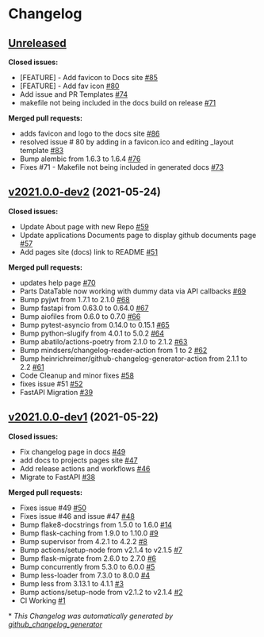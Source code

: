 # Changelog

## [Unreleased](https://github.com/madeinoz67/maker-hub/tree/HEAD)

**Closed issues:**

- \[FEATURE\] - Add favicon to Docs site [\#85](https://github.com/madeinoz67/maker-hub/issues/85)
- \[FEATURE\] - Add fav icon [\#80](https://github.com/madeinoz67/maker-hub/issues/80)
- Add issue and PR Templates [\#74](https://github.com/madeinoz67/maker-hub/issues/74)
- makefile not being included in the docs build on release [\#71](https://github.com/madeinoz67/maker-hub/issues/71)

**Merged pull requests:**

- adds favicon and logo to the docs site [\#86](https://github.com/madeinoz67/maker-hub/pull/86)
- resolved issue \# 80 by adding in a favicon.ico and editing \_layout template [\#83](https://github.com/madeinoz67/maker-hub/pull/83)
- Bump alembic from 1.6.3 to 1.6.4 [\#76](https://github.com/madeinoz67/maker-hub/pull/76)
- Fixes \#71 - Makefile not being included in generated docs [\#73](https://github.com/madeinoz67/maker-hub/pull/73)

## [v2021.0.0-dev2](https://github.com/madeinoz67/maker-hub/tree/v2021.0.0-dev2) (2021-05-24)

**Closed issues:**

- Update About page with new Repo [\#59](https://github.com/madeinoz67/maker-hub/issues/59)
- Update applications Documents page to display github documents page [\#57](https://github.com/madeinoz67/maker-hub/issues/57)
- Add pages site \(docs\) link to README [\#51](https://github.com/madeinoz67/maker-hub/issues/51)

**Merged pull requests:**

- updates help page [\#70](https://github.com/madeinoz67/maker-hub/pull/70)
- Parts DataTable now working with dummy data via API callbacks [\#69](https://github.com/madeinoz67/maker-hub/pull/69)
- Bump pyjwt from 1.7.1 to 2.1.0 [\#68](https://github.com/madeinoz67/maker-hub/pull/68)
- Bump fastapi from 0.63.0 to 0.64.0 [\#67](https://github.com/madeinoz67/maker-hub/pull/67)
- Bump aiofiles from 0.6.0 to 0.7.0 [\#66](https://github.com/madeinoz67/maker-hub/pull/66)
- Bump pytest-asyncio from 0.14.0 to 0.15.1 [\#65](https://github.com/madeinoz67/maker-hub/pull/65)
- Bump python-slugify from 4.0.1 to 5.0.2 [\#64](https://github.com/madeinoz67/maker-hub/pull/64)
- Bump abatilo/actions-poetry from 2.1.0 to 2.1.2 [\#63](https://github.com/madeinoz67/maker-hub/pull/63)
- Bump mindsers/changelog-reader-action from 1 to 2 [\#62](https://github.com/madeinoz67/maker-hub/pull/62)
- Bump heinrichreimer/github-changelog-generator-action from 2.1.1 to 2.2 [\#61](https://github.com/madeinoz67/maker-hub/pull/61)
- Code Cleanup and minor fixes [\#58](https://github.com/madeinoz67/maker-hub/pull/58)
- fixes issue \#51 [\#52](https://github.com/madeinoz67/maker-hub/pull/52)
- FastAPI Migration [\#39](https://github.com/madeinoz67/maker-hub/pull/39)

## [v2021.0.0-dev1](https://github.com/madeinoz67/maker-hub/tree/v2021.0.0-dev1) (2021-05-22)

**Closed issues:**

- Fix changelog page in docs [\#49](https://github.com/madeinoz67/maker-hub/issues/49)
- add docs to projects pages site [\#47](https://github.com/madeinoz67/maker-hub/issues/47)
- Add release actions and workflows [\#46](https://github.com/madeinoz67/maker-hub/issues/46)
- Migrate to FastAPI [\#38](https://github.com/madeinoz67/maker-hub/issues/38)

**Merged pull requests:**

- Fixes issue \#49 [\#50](https://github.com/madeinoz67/maker-hub/pull/50)
- Fixes issue \#46 and issue \#47 [\#48](https://github.com/madeinoz67/maker-hub/pull/48)
- Bump flake8-docstrings from 1.5.0 to 1.6.0 [\#14](https://github.com/madeinoz67/maker-hub/pull/14)
- Bump flask-caching from 1.9.0 to 1.10.0 [\#9](https://github.com/madeinoz67/maker-hub/pull/9)
- Bump supervisor from 4.2.1 to 4.2.2 [\#8](https://github.com/madeinoz67/maker-hub/pull/8)
- Bump actions/setup-node from v2.1.4 to v2.1.5 [\#7](https://github.com/madeinoz67/maker-hub/pull/7)
- Bump flask-migrate from 2.6.0 to 2.7.0 [\#6](https://github.com/madeinoz67/maker-hub/pull/6)
- Bump concurrently from 5.3.0 to 6.0.0 [\#5](https://github.com/madeinoz67/maker-hub/pull/5)
- Bump less-loader from 7.3.0 to 8.0.0 [\#4](https://github.com/madeinoz67/maker-hub/pull/4)
- Bump less from 3.13.1 to 4.1.1 [\#3](https://github.com/madeinoz67/maker-hub/pull/3)
- Bump actions/setup-node from v2.1.2 to v2.1.4 [\#2](https://github.com/madeinoz67/maker-hub/pull/2)
- CI Working [\#1](https://github.com/madeinoz67/maker-hub/pull/1)



\* *This Changelog was automatically generated by [github_changelog_generator](https://github.com/github-changelog-generator/github-changelog-generator)*
